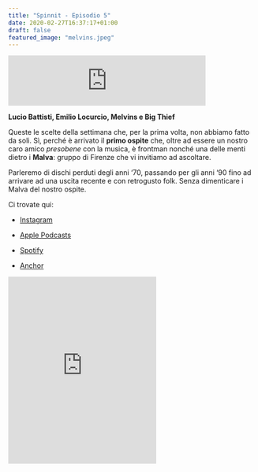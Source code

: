 ```yaml
---
title: "Spinnit - Episodio 5"
date: 2020-02-27T16:37:17+01:00
draft: false
featured_image: "melvins.jpeg"
---
```


<iframe src="https://anchor.fm/spinnit/embed/episodes/Spinnit--Episodio-5-eb1r5s" height="102px" width="400px" frameborder="0" scrolling="no"></iframe>

**Lucio Battisti, Emilio Locurcio, Melvins e Big Thief**

Queste le scelte della settimana che, per la prima volta, non abbiamo fatto da soli. Sì, perché è arrivato il **primo ospite** che, oltre ad essere un nostro caro amico _presobene_ con la musica, è frontman nonché una delle menti dietro i **Malva**: gruppo di Firenze che vi invitiamo ad ascoltare.  

Parleremo di dischi perduti degli anni ‘70, passando per gli anni ‘90 fino ad arrivare ad una uscita recente e con retrogusto folk. Senza dimenticare i Malva del nostro ospite. 

Ci trovate qui: 

* [Instagram](https://www.instagram.com/spinn.it/?hl=it) 

* [Apple Podcasts](https://podcasts.apple.com/it/podcast/spinnit/id1498105053) 

* [Spotify](https://open.spotify.com/show/0gQCl58EojARqQR8i0U5LL?si=SZjPORBkSjij\_rmxDx-Upg) 

* [Anchor](https://anchor.fm/spinnit)

<iframe src="https://open.spotify.com/embed/playlist/3CeMCeW2DrUS0sU1pvKO3v" width="300" height="380" frameborder="0" allowtransparency="true" allow="encrypted-media"></iframe>